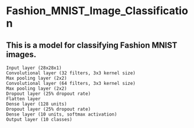 # Fashion_MNIST_Image_Classification
## This is a model for classifying Fashion MNIST images.
```
Input layer (28x28x1)
Convolutional layer (32 filters, 3x3 kernel size)
Max pooling layer (2x2)
Convolutional layer (64 filters, 3x3 kernel size)
Max pooling layer (2x2)
Dropout layer (25% dropout rate)
Flatten layer
Dense layer (128 units)
Dropout layer (25% dropout rate)
Dense layer (10 units, softmax activation)
Output layer (10 classes)
```
